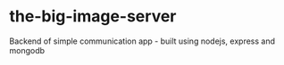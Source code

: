 # the-big-image-server
Backend of simple communication app - built using nodejs, express and mongodb
